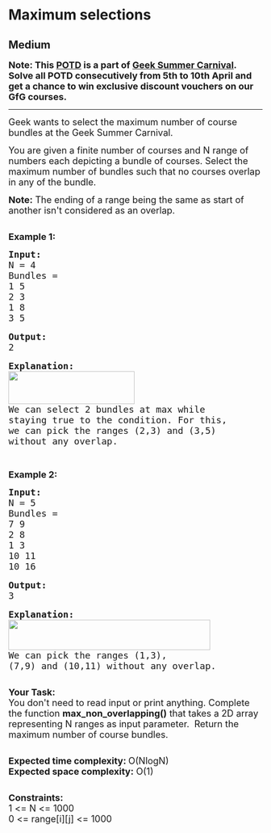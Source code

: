 # Maximum selections
## Medium 
<div class="problem-statement" style="user-select: auto;">
                <p style="user-select: auto;"></p><p style="user-select: auto;"><span style="font-size: 18px; user-select: auto;"><strong style="user-select: auto;">Note: This&nbsp;<a href="http://practice.geeksforgeeks.org/problem-of-the-day" target="_blank" style="user-select: auto;">POTD</a>&nbsp;is a part of&nbsp;<a href="https://practice.geeksforgeeks.org/summer-carnival-2022?utm_source=potd&amp;utm_medium=problempage&amp;utm_campaign=gsc22" target="_blank" style="user-select: auto;">Geek Summer Carnival</a>. Solve all POTD consecutively from 5th to 10th April and get a chance to win exclusive discount vouchers on our GfG courses.</strong></span></p>

<hr style="user-select: auto;">
<p style="user-select: auto;"><span style="font-size: 18px; user-select: auto;">Geek wants to select the maximum number of course bundles at the Geek Summer Carnival.&nbsp;</span></p>

<p style="user-select: auto;"><span style="font-size: 18px; user-select: auto;">You are given a finite number of courses and N range of numbers each depicting a bundle of courses.&nbsp;Select the maximum number of bundles such that no courses overlap in any of the bundle.</span></p>

<p style="user-select: auto;"><span style="font-size: 18px; user-select: auto;"><strong style="user-select: auto;">Note:</strong> The ending of a range being the same as start of another isn't considered as an overlap.</span></p>

<p style="user-select: auto;"><br style="user-select: auto;">
<span style="font-size: 18px; user-select: auto;"><strong style="user-select: auto;">Example 1:</strong></span></p>

<pre style="user-select: auto;"><span style="font-size: 18px; user-select: auto;"><strong style="user-select: auto;">Input:</strong>
N = 4
Bundles = 
1 5
2 3
1 8
3 5</span>

<span style="font-size: 18px; user-select: auto;"><strong style="user-select: auto;">Output:</strong>
2</span>

<span style="font-size: 18px; user-select: auto;"><strong style="user-select: auto;">Explanation: 
<img alt="" src="https://media.geeksforgeeks.org/img-practice/ScreenShot2022-04-01at4-1648812950.png" style="height: 65px; width: 250px; user-select: auto;" class="img-responsive"></strong>
We can select 2 bundles at max while 
staying true to the condition. For this, 
we can pick the ranges (2,3) and (3,5) 
without any overlap. </span></pre>

<p style="user-select: auto;">&nbsp;</p>

<p style="user-select: auto;"><strong style="user-select: auto;"><span style="font-size: 18px; user-select: auto;">Example 2:</span></strong></p>

<pre style="user-select: auto;"><span style="font-size: 18px; user-select: auto;"><strong style="user-select: auto;">Input:</strong>
N = 5
Bundles = 
7 9 
2 8 
1 3 
10 11 
10 16</span>

<span style="font-size: 18px; user-select: auto;"><strong style="user-select: auto;">Output:</strong>
3</span>

<span style="font-size: 18px; user-select: auto;"><strong style="user-select: auto;">Explanation: 
<img alt="" src="https://media.geeksforgeeks.org/img-practice/ScreenShot2022-04-01at4-1648813138.png" style="height: 60px; width: 400px; user-select: auto;" class="img-responsive"></strong>
We can pick the ranges (1,3), 
(7,9) and (10,11) without any overlap.</span></pre>

<p style="user-select: auto;"><br style="user-select: auto;">
<span style="font-size: 18px; user-select: auto;"><strong style="user-select: auto;">Your Task:</strong><br style="user-select: auto;">
You don't need to read input or print anything. Complete the function <strong style="user-select: auto;">max_non_overlapping()</strong> that takes&nbsp;a 2D array representing N ranges as input parameter. &nbsp;Return the maximum number of course bundles.&nbsp;</span></p>

<p style="user-select: auto;"><br style="user-select: auto;">
<span style="font-size: 18px; user-select: auto;"><strong style="user-select: auto;">Expected time complexity: </strong>O(NlogN)<br style="user-select: auto;">
<strong style="user-select: auto;">Expected space complexity:</strong> O(1)</span></p>

<p style="user-select: auto;"><br style="user-select: auto;">
<span style="font-size: 18px; user-select: auto;"><strong style="user-select: auto;">Constraints:</strong><br style="user-select: auto;">
1 &lt;= N &lt;= 1000<br style="user-select: auto;">
0 &lt;= range[i][j] &lt;= 1000</span></p>
 <p style="user-select: auto;"></p>
            </div>